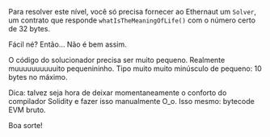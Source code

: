 Para resolver este nível, você só precisa fornecer ao Ethernaut um `Solver`, um contrato que responde `whatIsTheMeaningOfLife()` com o número certo de 32 bytes.

Fácil né?
Então... Não é bem assim.

O código do solucionador precisa ser muito pequeno. Realmente muuuuuuuuuuito pequenininho. Tipo muito muito minúsculo de pequeno: 10 bytes no máximo.

Dica: talvez seja hora de deixar momentaneamente o conforto do compilador Solidity e fazer isso manualmente O_o.
Isso mesmo: bytecode EVM bruto.

Boa sorte!